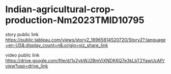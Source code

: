 # Indian-agricultural-crop-production-Nm2023TMID10795

story public link https://public.tableau.com/views/story2_16965814520720/Story2?:language=en-US&:display_count=n&:origin=viz_share_link

video public link https://drive.google.com/file/d/1x2ykWJ2BmViXNDK6Q7e3kLbT2YawUcAP/view?usp=drive_link
